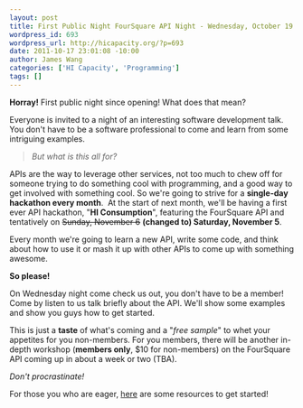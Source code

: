 ```yaml
--- 
layout: post
title: First Public Night FourSquare API Night - Wednesday, October 19
wordpress_id: 693
wordpress_url: http://hicapacity.org/?p=693
date: 2011-10-17 23:01:08 -10:00
author: James Wang
categories: ['HI Capacity', 'Programming']
tags: []
---
```

<strong>Horray!</strong> First public night since opening! What does that mean?

Everyone is invited to a night of an interesting software development talk. You don't have to be a software professional to come and learn from some intriguing examples.
<blockquote><em>But what is this all for?</em></blockquote>
APIs are the way to leverage other services, not too much to chew off for someone trying to do something cool with programming, and a good way to get involved with something cool. So we're going to strive for a <strong>single-day hackathon every month</strong>.  At the start of next month, we'll be having a first ever API hackathon, "<strong>HI Consumption</strong>", featuring the FourSquare API and tentatively on <del>Sunday, November 6</del> <strong>(changed to) Saturday, November 5</strong>.

Every month we're going to learn a new API, write some code, and think about how to use it or mash it up with other APIs to come up with something awesome.

<strong>So please!</strong>

<strong></strong>On Wednesday night come check us out, you don't have to be a member! Come by listen to us talk briefly about the API. We'll show some examples and show you guys how to get started.

This is just a <strong>taste</strong> of what's coming and a "<em>free sample</em>" to whet your appetites for you non-members. For you members, there will be another in-depth workshop (<strong>members only</strong>, $10 for non-members) on the FourSquare API coming up in about a week or two (TBA).

<em>Don't procrastinate!</em>

For those you who are eager, <a title="FourSquare Resources" href="http://hicapacity.org/foursquare-resources/">here</a> are some resources to get started!
